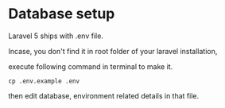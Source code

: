 # Database setup

Laravel 5 ships with .env file.

Incase, you don't find it in root folder of your laravel installation,

execute following command in terminal to make it.

<code>cp .env.example .env</code>

then edit database, environment related details in that file.